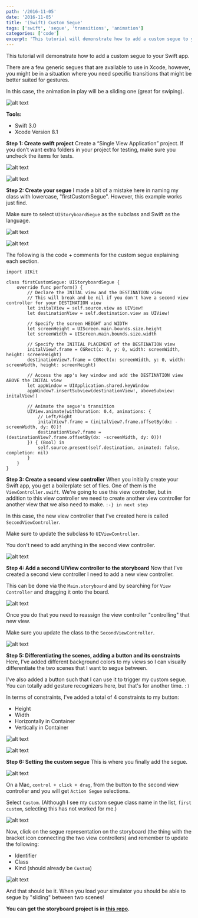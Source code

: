 ```yaml
---
path: '/2016-11-05'
date: '2016-11-05'
title: '(Swift) Custom Segue'
tags: ['swift', 'segue', 'transitions', 'animation']
categories: ['code']
excerpt: 'This tutorial will demonstrate how to add a custom segue to your Swift app...'
---
```


This tutorial will demonstrate how to add a custom segue to your Swift app.

There are a few generic segues that are available to use in Xcode, however, you might be in a situation where you need specific transitions that might be better suited for gestures.

In this case, the animation in play will be a sliding one (great for swiping).


![alt text](https://raw.githubusercontent.com/seimith/seimith.github.io/master/_assets/2016-11-05-assets/CustomSegue.gif "Custom segue")

**Tools:**

- Swift 3.0
- Xcode Version 8.1

**Step 1: Create swift project**
Create a “Single View Application” project. If you don’t want extra folders in your project for testing, make sure you uncheck the items for tests.

![alt text](1.png "Creating a single page application")

![alt text](2.png "Creating a single page application")

**Step 2: Create your segue**
I made a bit of a mistake here in naming my class with lowercase, "firstCustomSegue". However, this example works just find.

Make sure to select `UIStoryboardSegue` as the subclass and Swift as the language.

![alt text](3.png "Creating a new file for your segue")

![alt text](4.png "Naming your segue file")

The following is the code + comments for the custom segue explaining each section.

```swift{numberLines: true}
import UIKit

class firstCustomSegue: UIStoryboardSegue {
    override func perform() {
        // Declare the INITAL view and the DESTINATION view
        // This will break and be nil if you don't have a second view controller for your DESTINATION view
        let initalView = self.source.view as UIView!
        let destinationView = self.destination.view as UIView!

        // Specify the screen HEIGHT and WIDTH
        let screenHeight = UIScreen.main.bounds.size.height
        let screenWidth = UIScreen.main.bounds.size.width

        // Specify the INITIAL PLACEMENT of the DESTINATION view
        initalView?.frame = CGRect(x: 0, y: 0, width: screenWidth, height: screenHeight)
        destinationView?.frame = CGRect(x: screenWidth, y: 0, width: screenWidth, height: screenHeight)

        // Access the app's key window and add the DESTINATION view ABOVE the INITAL view
        let appWindow = UIApplication.shared.keyWindow
        appWindow?.insertSubview(destinationView!, aboveSubview: initalView!)

        // Animate the segue's transition
        UIView.animate(withDuration: 0.4, animations: {
            // Left/Right
            initalView?.frame = (initalView?.frame.offsetBy(dx: -screenWidth, dy: 0))!
            destinationView?.frame = (destinationView?.frame.offsetBy(dx: -screenWidth, dy: 0))!
        }) { (Bool) in
            self.source.present(self.destination, animated: false, completion: nil)
        }
    }
}

```
**Step 3: Create a second view controller**
When you initially create your Swift app, you get a boilerplate set of files. One of them is the `ViewController.swift`. We're going to use this view controller, but in addition to this view controller we need to create another view controller for another view that we also need to make. `:-} in next step`

In this case, the new view controller that I've created here is called `SecondViewController`.

Make sure to update the subclass to `UIViewController`.

You don't need to add anything in the second view controller.

![alt text](5.png "Creating a new view controller")

**Step 4: Add a second UIView controller to the storyboard**
Now that I've created a second view controller I need to add a new view controller.

This can be done via the `Main.storyboard` and by searching for `View Controller` and dragging it onto the board.

![alt text](6.png "Adding a second UIView controller")

Once you do that you need to reassign the view controller "controlling" that new view.

Make sure you update the class to the `SecondViewController`.

![alt text](13.png "Reassigning the controller for the new UIView controller")

**Step 5: Differentiating the scenes, adding a button and its constraints**
Here, I've added different background colors to my views so I can visually differentiate the two scenes that I want to segue between.

I've also added a button such that I can use it to trigger my custom segue. You can totally add gesture recognizers here, but that's for another time. `:)`

In terms of constraints, I've added a total of 4 constraints to my button:

- Height
- Width
- Horizontally in Container
- Vertically in Container

![alt text](7.png "Adding constraints: height, width")

![alt text](8.png "Adding constraints: horizontal, vertical")

**Step 6: Setting the custom segue**
This is where you finally add the segue.

![alt text](9.png "Setting the custom segue")

On a Mac, `control + click + drag`, from the button to the second view controller and you will get `Action Segue` selections.

Select `Custom`. (Although I see my custom segue class name in the list, `first custom`, selecting this has not worked for me.)

![alt text](11.png "Selecting your custom segue")

Now, click on the segue representation on the storyboard (the thing with the bracket icon connecting the two view controllers) and remember to update the following:

- Identifier
- Class
- Kind (should already be `Custom`)

![alt text](12.png "Updating segue")

And that should be it. When you load your simulator you should be able to segue by "sliding" between two scenes!

**You can get the storyboard project is in [this repo][link].**

[link]: https://github.com/seimith/SwiftCustomSegues
